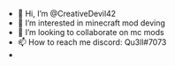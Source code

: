 - 👋 Hi, I’m @CreativeDevil42
- 👀 I’m interested in minecraft mod deving
- 💞️ I’m looking to collaborate on mc mods
- 📫 How to reach me discord: Qu3ll#7073
- 

<!---
CreativeDevil42/CreativeDevil42 is a ✨ special ✨ repository because its `README.md` (this file) appears on your GitHub profile.
You can click the Preview link to take a look at your changes.
--->
